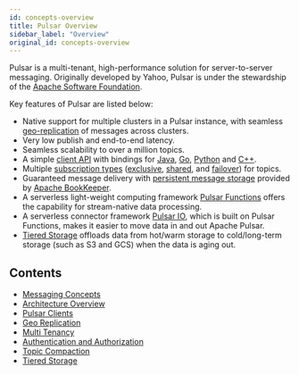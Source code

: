 ```yaml
---
id: concepts-overview
title: Pulsar Overview
sidebar_label: "Overview"
original_id: concepts-overview
---
```


Pulsar is a multi-tenant, high-performance solution for server-to-server messaging. Originally developed by Yahoo, Pulsar is under the stewardship of the [Apache Software Foundation](https://www.apache.org/).

Key features of Pulsar are listed below:

* Native support for multiple clusters in a Pulsar instance, with seamless [geo-replication](administration-geo.md) of messages across clusters.
* Very low publish and end-to-end latency.
* Seamless scalability to over a million topics.
* A simple [client API](concepts-clients.md) with bindings for [Java](client-libraries-java.md), [Go](client-libraries-go.md), [Python](client-libraries-python.md) and [C++](client-libraries-cpp.md).
* Multiple [subscription types](concepts-messaging.md#subscription-types) ([exclusive](concepts-messaging.md#exclusive), [shared](concepts-messaging.md#shared), and [failover](concepts-messaging.md#failover)) for topics.
* Guaranteed message delivery with [persistent message storage](concepts-architecture-overview.md#persistent-storage) provided by [Apache BookKeeper](http://bookkeeper.apache.org/).
* A serverless light-weight computing framework [Pulsar Functions](functions-overview.md) offers the capability for stream-native data processing.
* A serverless connector framework [Pulsar IO](io-overview.md), which is built on Pulsar Functions, makes it easier to move data in and out Apache Pulsar.
* [Tiered Storage](concepts-tiered-storage.md) offloads data from hot/warm storage to cold/long-term storage (such as S3 and GCS) when the data is aging out.

## Contents

- [Messaging Concepts](concepts-messaging.md)
- [Architecture Overview](concepts-architecture-overview.md)
- [Pulsar Clients](concepts-clients.md)
- [Geo Replication](concepts-replication.md)
- [Multi Tenancy](concepts-multi-tenancy.md)
- [Authentication and Authorization](concepts-authentication.md)
- [Topic Compaction](concepts-topic-compaction.md)
- [Tiered Storage](concepts-tiered-storage.md)
